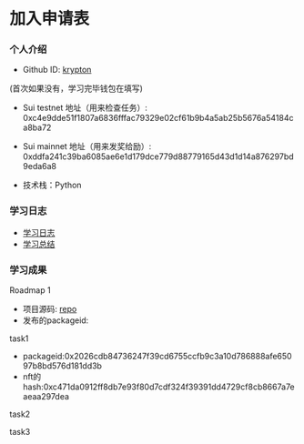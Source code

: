 # 加入申请表

### 个人介绍

* Github ID: [krypton](https://github.com/krypt0n123)


(首次如果没有，学习完毕钱包在填写)
* Sui testnet 地址（用来检查任务）: 0xc4e9dde51f1807a6836fffac79329e02cf61b9b4a5ab25b5676a54184ca8ba72
* Sui mainnet 地址（用来发奖给励）: 0xddfa241c39ba6085ae6e1d179dce779d88779165d43d1d14a876297bd9eda6a8

* 技术栈：Python

### 学习日志

- [学习日志](.md)
- [学习总结](.md)

### 学习成果

Roadmap  1  
- 项目源码: [repo](https://github.com/krypt0n123/Restudy-move-sui)
- 发布的packageid:

task1
* packageid:0x2026cdb84736247f39cd6755ccfb9c3a10d786888afe65097b8bd576d181dd3b
* nft的hash:0xc471da0912ff8db7e93f80d7cdf324f39391dd4729cf8cb8667a7eaeaa297dea


task2



task3